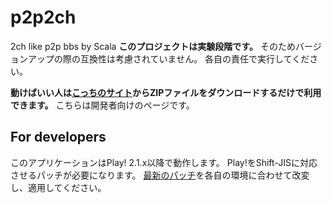 p2p2ch
======

2ch like p2p bbs by Scala
**このプロジェクトは実験段階です。**
そのためバージョンアップの際の互換性は考慮されていません。
各自の責任で実行してください。

**動けばいい人は[こっちのサイト](http://p2p2ch.web.fc2.com)からZIPファイルをダウンロードするだけで利用できます。**
こちらは開発者向けのページです。

For developers
--------------
このアプリケーションはPlay! 2.1.x以降で動作します。
Play!をShift-JISに対応させるパッチが必要になります。
[最新のパッチ](https://gist.github.com/windymelt/7893820)を各自の環境に合わせて改変し、適用してください。
